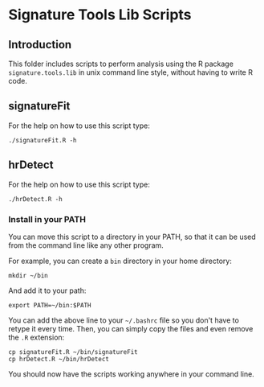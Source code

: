 # Signature Tools Lib Scripts

## Introduction

This folder includes scripts to perform analysis using the R package ```signature.tools.lib```
in unix command line style, without having to write R code.

## signatureFit

For the help on how to use this script type:

```
./signatureFit.R -h
```

## hrDetect

For the help on how to use this script type:

```
./hrDetect.R -h
```

### Install in your PATH

You can move this script to a directory in your PATH, so that it can be used from
the command line like any other program.

For example, you can create a ```bin``` directory in your home directory:

```
mkdir ~/bin
```

And add it to your path:

```
export PATH=~/bin:$PATH
```

You can add the above line to your ```~/.bashrc``` file so you don't have to retype it every time.
Then, you can simply copy the files and even remove the ```.R``` extension:

```
cp signatureFit.R ~/bin/signatureFit
cp hrDetect.R ~/bin/hrDetect
```

You should now have the scripts working anywhere in your command line.
